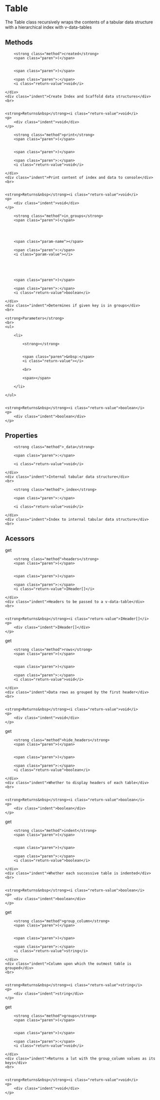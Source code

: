 <div class="component">
    <h1>Table</h1>
</div>





<div class="definition">
    <div class="indent">The Table class recursively wraps the contents of a tabular data
structure with a hierarchical index with v-data-tables</div>
</div>
































































<h2>Methods</h2>















<div class="definition">
    <div class="definition-header">

<div class="tsd-kind-icon method-icon"></div>


        <strong class="method">created</strong>
        <span class="paren">(</span>


        <span class="paren">)</span>

        <span class="paren">:</span>
        <i class="return-value">void</i>

    </div>
    <div class="indent">Create Index and Scaffold data structures</div>
    <br>


    <strong>Returns&nbsp</strong><i class="return-value">void</i>
    <p>
        <div class="indent">void</div>
    </p>

</div>



<div class="definition">
    <div class="definition-header">

<div class="tsd-kind-icon method-icon"></div>


        <strong class="method">print</strong>
        <span class="paren">(</span>


        <span class="paren">)</span>

        <span class="paren">:</span>
        <i class="return-value">void</i>

    </div>
    <div class="indent">Print content of index and data to console</div>
    <br>


    <strong>Returns&nbsp</strong><i class="return-value">void</i>
    <p>
        <div class="indent">void</div>
    </p>

</div>















<div class="definition">
    <div class="definition-header">

<div class="tsd-kind-icon method-icon"></div>


        <strong class="method">in_groups</strong>
        <span class="paren">(</span>




        <span class="param-name"></span>

        <span class="paren">:</span>
        <i class="param-value"></i>





        <span class="paren">)</span>

        <span class="paren">:</span>
        <i class="return-value">boolean</i>

    </div>
    <div class="indent">Determines if given key is in groups</div>
    <br>

    <strong>Parameters</strong>
    <br>
    <ul>

        <li>

            <strong></strong>


            <span class="paren">&nbsp:</span>
            <i class="return-value"></i>

            <br>

            <span></span>

        </li>

    </ul>


    <strong>Returns&nbsp</strong><i class="return-value">boolean</i>
    <p>
        <div class="indent">boolean</div>
    </p>

</div>




<h2>Properties</h2>







<div class="definition">
    <div class="definition-header">
    <div class="tsd-kind-icon property-icon"></div>

        <strong class="method">_data</strong>

        <span class="paren">:</span>

        <i class="return-value">void</i>

    </div>
    <div class="indent">Internal tabular data structure</div>
    <br>

</div>



<div class="definition">
    <div class="definition-header">
    <div class="tsd-kind-icon property-icon"></div>

        <strong class="method">_index</strong>

        <span class="paren">:</span>

        <i class="return-value">void</i>

    </div>
    <div class="indent">Index to internal tabular data structure</div>
    <br>

</div>


























<h2>Acessors</h2>



















<div class="definition">
    <div class="definition-header">

<div class="tsd-kind-icon accessor-icon"></div>
<span class="getter">get</span>


        <strong class="method">headers</strong>
        <span class="paren">(</span>


        <span class="paren">)</span>

        <span class="paren">:</span>
        <i class="return-value">IHeader[]</i>

    </div>
    <div class="indent">Headers to be passed to a v-data-table</div>
    <br>


    <strong>Returns&nbsp</strong><i class="return-value">IHeader[]</i>
    <p>
        <div class="indent">IHeader[]</div>
    </p>

</div>



<div class="definition">
    <div class="definition-header">

<div class="tsd-kind-icon accessor-icon"></div>
<span class="getter">get</span>


        <strong class="method">rows</strong>
        <span class="paren">(</span>


        <span class="paren">)</span>

        <span class="paren">:</span>
        <i class="return-value">void</i>

    </div>
    <div class="indent">Data rows as grouped by the first header</div>
    <br>


    <strong>Returns&nbsp</strong><i class="return-value">void</i>
    <p>
        <div class="indent">void</div>
    </p>

</div>



<div class="definition">
    <div class="definition-header">

<div class="tsd-kind-icon accessor-icon"></div>
<span class="getter">get</span>


        <strong class="method">hide_headers</strong>
        <span class="paren">(</span>


        <span class="paren">)</span>

        <span class="paren">:</span>
        <i class="return-value">boolean</i>

    </div>
    <div class="indent">Whether to display headers of each table</div>
    <br>


    <strong>Returns&nbsp</strong><i class="return-value">boolean</i>
    <p>
        <div class="indent">boolean</div>
    </p>

</div>



<div class="definition">
    <div class="definition-header">

<div class="tsd-kind-icon accessor-icon"></div>
<span class="getter">get</span>


        <strong class="method">indent</strong>
        <span class="paren">(</span>


        <span class="paren">)</span>

        <span class="paren">:</span>
        <i class="return-value">boolean</i>

    </div>
    <div class="indent">Whether each successive table is indented</div>
    <br>


    <strong>Returns&nbsp</strong><i class="return-value">boolean</i>
    <p>
        <div class="indent">boolean</div>
    </p>

</div>



<div class="definition">
    <div class="definition-header">

<div class="tsd-kind-icon accessor-icon"></div>
<span class="getter">get</span>


        <strong class="method">group_column</strong>
        <span class="paren">(</span>


        <span class="paren">)</span>

        <span class="paren">:</span>
        <i class="return-value">string</i>

    </div>
    <div class="indent">Column upon which the outmost table is grouped</div>
    <br>


    <strong>Returns&nbsp</strong><i class="return-value">string</i>
    <p>
        <div class="indent">string</div>
    </p>

</div>



<div class="definition">
    <div class="definition-header">

<div class="tsd-kind-icon accessor-icon"></div>
<span class="getter">get</span>


        <strong class="method">groups</strong>
        <span class="paren">(</span>


        <span class="paren">)</span>

        <span class="paren">:</span>
        <i class="return-value">void</i>

    </div>
    <div class="indent">Returns a lut with the group_column values as its keys</div>
    <br>


    <strong>Returns&nbsp</strong><i class="return-value">void</i>
    <p>
        <div class="indent">void</div>
    </p>

</div>



































